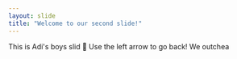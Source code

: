 ```yaml
---
layout: slide
title: "Welcome to our second slide!"
---
```

This is Adi's boys slid :tada:
Use the left arrow to go back!
We outchea

